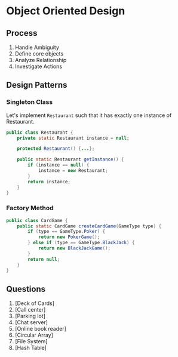# Object Oriented Design

## Process

1. Handle Ambiguity
2. Define core objects
3. Analyze Relationship
4. Investigate Actions

## Design Patterns

### Singleton Class

Let's implement `Restaurant` such that it has exactly one instance of Restaurant.

```java
public class Restaurant {
    private static Restaurant instance = null;

    protected Restaurant() {...};

    public static Restaurant getInstance() {
        if (instance == null) {
            instance = new Restaurant;
        }
        return instance;
    }
}
```

### Factory Method

```java
public class CardGame {
    public static CardGame createCardGame(GameType type) {
        if (type == GameType.Poker) {
            return new PokerGame();
        } else if (type == GameType.BlackJack) {
            return new BlackJackGame();
        }
        return null;
    }
}
```

## Questions

1. [Deck of Cards]
2. [Call center]
3. [Parking lot]
4. [Chat server]
5. [Online book reader]
6. [Circular Array]
7. [File System]
8. [Hash Table]